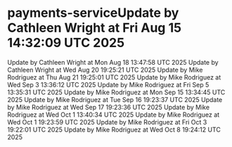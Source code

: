 # payments-serviceUpdate by Cathleen Wright at Fri Aug 15 14:32:09 UTC 2025
Update by Cathleen Wright at Mon Aug 18 13:47:58 UTC 2025
Update by Cathleen Wright at Wed Aug 20 19:25:21 UTC 2025
Update by Mike Rodriguez at Thu Aug 21 19:25:01 UTC 2025
Update by Mike Rodriguez at Wed Sep  3 13:36:12 UTC 2025
Update by Mike Rodriguez at Fri Sep  5 13:35:31 UTC 2025
Update by Mike Rodriguez at Mon Sep 15 13:34:45 UTC 2025
Update by Mike Rodriguez at Tue Sep 16 19:23:37 UTC 2025
Update by Mike Rodriguez at Wed Sep 17 19:23:36 UTC 2025
Update by Mike Rodriguez at Wed Oct  1 13:40:34 UTC 2025
Update by Mike Rodriguez at Wed Oct  1 19:23:59 UTC 2025
Update by Mike Rodriguez at Fri Oct  3 19:22:01 UTC 2025
Update by Mike Rodriguez at Wed Oct  8 19:24:12 UTC 2025
